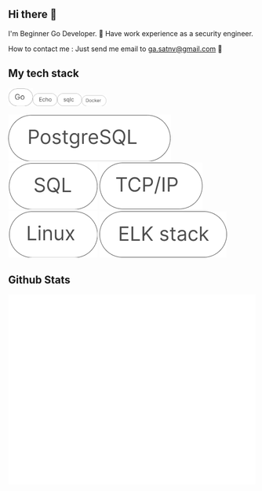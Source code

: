 ## Hi there :wave:

I'm Beginner Go Developer. :mount_fuji: 
Have work experience as a security engineer.

How to contact me : Just send me email to ga.satnv@gmail.com :e-mail:

## My tech stack
<img style="position: relative;" src="/img/Go.png" alt="Skill" width="50"><img style="position: relative;" src="/img/Echo.png" alt="Skill" width="50"><img style="position: relative;" src="/img/sqlc.png" alt="Skill" width="50"><img style="position: relative;" src="/img/Docker.png" alt="Skill" width="50">

![Skill](/img/PostgreSQL.png)
![Skill](/img/SQL.png)
![Skill](/img/IP.png)
![Skill](/img/Linux.png)
![Skill](/img/SIEM_ELK.png)

## Github Stats
![Metrics](/github-metrics.svg)
